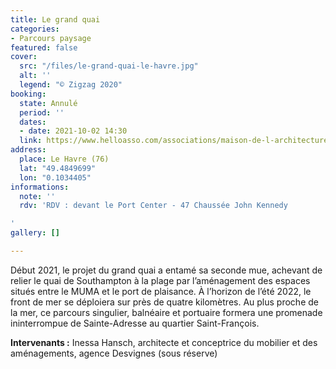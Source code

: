 ```yaml
---
title: Le grand quai
categories:
- Parcours paysage
featured: false
cover:
  src: "/files/le-grand-quai-le-havre.jpg"
  alt: ''
  legend: "© Zigzag 2020"
booking:
  state: Annulé
  period: ''
  dates:
  - date: 2021-10-02 14:30
  link: https://www.helloasso.com/associations/maison-de-l-architecture-de-normandie-le-forum/evenements/le-grand-quai
address:
  place: Le Havre (76)
  lat: "49.4849699"
  lon: "0.1034405"
informations:
  note: ''
  rdv: 'RDV : devant le Port Center - 47 Chaussée John Kennedy

'
gallery: []

---
```

Début 2021, le projet du grand quai a entamé sa seconde mue, achevant de relier le quai de Southampton à la plage par l’aménagement des espaces situés entre le MUMA et le port de plaisance. À l’horizon de l’été 2022, le front de mer se déploiera sur près de quatre kilomètres. Au plus proche de la mer, ce parcours singulier, balnéaire et portuaire formera une promenade ininterrompue de Sainte-Adresse au quartier Saint-François.

**Intervenants :** Inessa Hansch, architecte et conceptrice du mobilier et des aménagements, agence Desvignes (sous réserve)